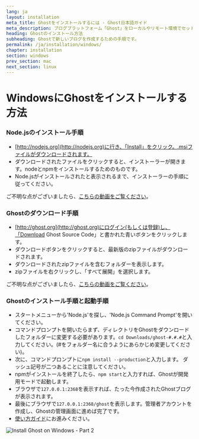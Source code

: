 ```yaml
---
lang: ja
layout: installation
meta_title: Ghostをインストールするには - Ghost日本語ガイド
meta_description: ブログプラットフォーム「Ghost」をローカルやリモート環境でセットアップするための手順です。
heading: Ghostのインストール方法
subheading: Ghostで新しいブログを作成するための手順です。
permalink: /ja/installation/windows/
chapter: installation
section: windows
prev_section: mac
next_section: linux
---
```


# WindowsにGhostをインストールする方法 <a id="install-windows"></a>

### Node.jsのインストール手順

*   [http://nodejs.org](http://nodejs.org)に行き、「Install」をクリック。.msiファイルがダウンロードされます。
*   ダウンロードされたファイルをクリックすると、インストーラーが開きます。nodeとnpmをインストールするためのものです。
*   Node.jsがインストールされたと表示されるまで、インストーラーの手順に従ってください。

ご不明な点がございましたら、[こちらの動画をご覧ください](https://s3-eu-west-1.amazonaws.com/ghost-website-cdn/install-node-win.gif "Install node on Windows")。

### Ghostのダウンロード手順

*   [http://ghost.org](http://ghost.org)にログイン(もしくは登録)し、「Download Ghost Source Code」と書かれた青いボタンをクリックします。
*   ダウンロードボタンをクリックすると、最新版のzipファイルがダウンロードされます。
*   ダウンロードされたzipファイルを含むフォルダーを表示します。
*   zipファイルを右クリックし、「すべて展開」を選択します。

ご不明な点がございましたら、[こちらの動画をご覧ください](https://s3-eu-west-1.amazonaws.com/ghost-website-cdn/install-ghost-win.gif "Install Ghost on Windows Part 1")。

### Ghostのインストール手順と起動手順

*   スタートメニューから'Node.js'を探し、'Node.js Command Prompt'を開いてください。
*   コマンドプロンプトを開いたらまず、ディレクトリをGhostをダウンロードしたフォルダーに変更する必要があります。`cd Downloads/ghost-#.#.#`と入力してください。(#をフォルダー名に合うようにあらかじめ変更してください)。
*   次に、コマンドプロンプトに`npm install --production`と入力します。 <span class="note">ダッシュ記号が二つあることに注意してください。</span>
*   npmがインストールを終了したら、`npm start`と入力すれば、Ghostが開発用モードで起動します。
*   ブラウザで<code class="path">127.0.0.1:2368</code>を表示すれば、たった今作成されたGhostブログが表示されます。
*   最後にブラウザで<code class="path">127.0.0.1:2368/ghost</code>を表示します。管理者アカウントを作成し、Ghostの管理画面に進めば完了です。
*   [使い方ガイド](/usage)にお進みください。

![](https://s3-eu-west-1.amazonaws.com/ghost-website-cdn/install-ghost-win-2.gif "Install Ghost on Windows - Part 2")

